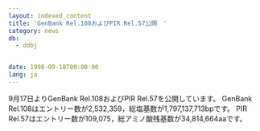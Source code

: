```yaml
---
layout: indexed_content
title: 'GenBank Rel.108およびPIR Rel.57公開　'
category: news
db:
  - ddbj


date: 1998-09-18T00:00:00
lang: ja
---
```


9月17日よりGenBank Rel.108およびPIR Rel.57を公開しています。 GenBank Rel.108はエントリー数が2,532,359，総塩基数が1,797,137,713bpです。 PIR Rel.57はエントリー数が109,075，総アミノ酸残基数が34,814,664aaです。
